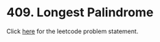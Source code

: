 # 409. Longest Palindrome

Click [here](https://leetcode.com/problems/longest-palindrome/) for the leetcode problem statement.
